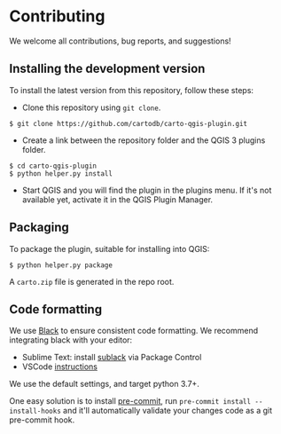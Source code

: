 # Contributing

We welcome all contributions, bug reports, and suggestions!

## Installing the development version

To install the latest version from this repository, follow these steps:

-   Clone this repository using `git clone`.

```console
$ git clone https://github.com/cartodb/carto-qgis-plugin.git
```

-   Create a link between the repository folder and the QGIS 3 plugins folder.

```console
$ cd carto-qgis-plugin
$ python helper.py install
```

-   Start QGIS and you will find the plugin in the plugins menu. If it's not available yet, activate
    it in the QGIS Plugin Manager.

## Packaging

To package the plugin, suitable for installing into QGIS:

```console
$ python helper.py package
```

A `carto.zip` file is generated in the repo root.

## Code formatting

We use [Black](https://github.com/psf/black) to ensure consistent code formatting. We recommend integrating black with your editor:

-   Sublime Text: install [sublack](https://packagecontrol.io/packages/sublack) via Package Control
-   VSCode [instructions](https://code.visualstudio.com/docs/python/editing#_formatting)

We use the default settings, and target python 3.7+.

One easy solution is to install [pre-commit](https://pre-commit.com), run `pre-commit install --install-hooks` and it'll automatically validate your changes code as a git pre-commit hook.
